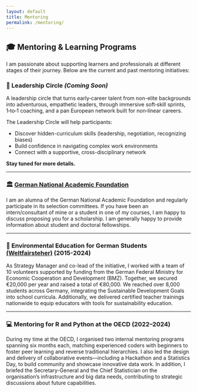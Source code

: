 ```yaml
---
layout: default
title: Mentoring
permalink: /mentoring/
---
```



## 🎓 Mentoring & Learning Programs

I am passionate about supporting learners and professionals at different stages of their journey. Below are the current and past mentoring initiatives:


### 🌟 Leadership Circle *(Coming Soon)*

A leadership circle that turns early‑career talent from non-elite backgrounds into adventurous, empathetic leaders, through immersive soft‑skill sprints, 1‑to‑1 coaching, and a pan European network built for non‑linear careers. 

The Leadership Circle will help participants:

- Discover hidden-curriculum skills (leadership, negotiation, recognizing biases)
- Build confidence in navigating complex work environments
- Connect with a supportive, cross-disciplinary network

**Stay tuned for more details.**

---

### 🏛️ [German National Academic Foundation](https://www.studienstiftung.de/) 

I am an alumna of the German National Academic Foundation and regularly participate in its selection committees. If you have been an intern/consultant of mine or a student in one of my courses, I am happy to discuss proposing you for a scholarship. I am generally happy to provide information about student and doctoral fellowships.

---

### 🌱 Environmental Education for German Students [(Weltfairsteher)](https://weltfairsteher.de/) (2015-2024)

As Strategy Manager and co-lead of the initiative, I worked with a team of 10 volunteers supported by funding from the German Federal Ministry for Economic Cooperation and Development (BMZ). Together, we secured €20,000 per year and raised a total of €80,000. We reached over 8,000 students across Germany, integrating the Sustainable Development Goals into school curricula. Additionally, we delivered certified teacher trainings nationwide to equip educators with tools for sustainability education.

---

### 💻 Mentoring for R and Python at the OECD (2022–2024)

During my time at the OECD, I organised two internal mentoring programs spanning six months each, matching experienced coders with beginners to foster peer learning and reverse traditional hierarchies. I also led the design and delivery of collaborative events—including a Hackathon and a Statistics Day, to build community and showcase innovative data work. In addition, I briefed the Secretary-General and the Chief Statistician on the organisation’s infrastructure and big data needs, contributing to strategic discussions about future capabilities.




